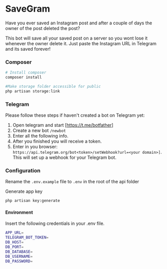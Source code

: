 # **SaveGram**
Have you ever saved an Instagram post and after a couple of days the owner of the post deleted the post? 

This bot will save all your saved post on a server so you wont lose it whenever the owner delete it. Just paste the Instagram URL in Telegram and its saved forever!

### **Composer**
``` bash
# Install composer
composer install

#Make storage folder accessible for public
php artisan storage:link

```

### **Telegram**
Please follow these steps if haven't created a bot on Telegram yet:
1. Open telegram and start [https://t.me/botfather]
2. Create a new bot `/newbot`
3. Enter all the following info.
4. After you finished you will receive a token.
5. Enter in you browser: `https://api.telegram.org/bot<token>/setWebhook?url=<your domain>]`. This will set up a webhook for your Telegram bot.



### **Configuration**
Rename the ``.env.example`` file to ``.env`` in the root of the api folder

Generate app key
``` bash 
php artisan key:generate

```

#### **Environment**
Insert the following credentials in your .env file. 
``` bash
APP_URL=
TELEGRAM_BOT_TOKEN=
DB_HOST=
DB_PORT=
DB_DATABASE=
DB_USERNAME=
DB_PASSWORD=
```




